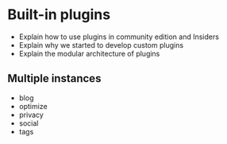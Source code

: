 # Built-in plugins

- Explain how to use plugins in community edition and Insiders
- Explain why we started to develop custom plugins
- Explain the modular architecture of plugins

## Multiple instances

- blog
- optimize
- privacy
- social
- tags
